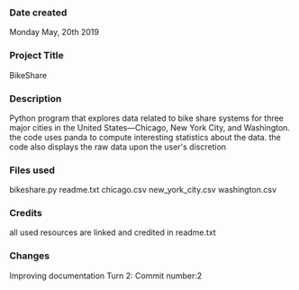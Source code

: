 ### Date created
Monday May, 20th 2019

### Project Title
BikeShare

### Description
Python program that explores data related to bike share systems for three major cities in the United States—Chicago, New York City, and Washington.
the code uses panda to compute interesting statistics about the data.
the code also displays the raw data upon the user's discretion

### Files used
bikeshare.py
readme.txt
chicago.csv
new_york_city.csv
washington.csv

### Credits
all used resources are linked and credited in readme.txt

### Changes
Improving documentation Turn 2: Commit number:2

